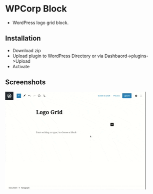 # WPCorp Block

- WordPress logo grid block.

## Installation

- Download zip
- Upload plugin to WordPress Directory or via Dashbaord->plugins->Upload 
- Activate
  
## Screenshots 

<img src="assets/Logo-grid.gif" width="450" >